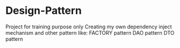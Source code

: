 # Design-Pattern
 Project for training purpose only  Creating my own dependency inject mechanism and other pattern like:  FACTORY pattern DAO pattern DTO pattern
